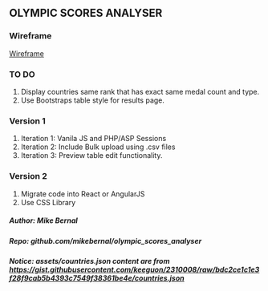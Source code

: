 ## OLYMPIC SCORES ANALYSER

### Wireframe

[Wireframe](https://app.moqups.com/JSeAapPCxi/view/page/ad64222d5)

### TO DO

1. Display countries same rank that has exact same medal count and type.
2. Use Bootstraps table style for results page.

### Version 1

1. Iteration 1: Vanila JS and PHP/ASP Sessions
2. Iteration 2: Include Bulk upload using .csv files
3. Iteration 3: Preview table edit functionality.

### Version 2

1. Migrate code into React or AngularJS
2. Use CSS Library

##### Author: Mike Bernal
##### Repo: github.com/mikebernal/olympic_scores_analyser

##### Notice: assets/countries.json content are from https://gist.githubusercontent.com/keeguon/2310008/raw/bdc2ce1c1e3f28f9cab5b4393c7549f38361be4e/countries.json
